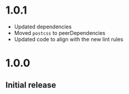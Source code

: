# 1.0.1
- Updated dependencies
- Moved `postcss` to peerDependencies
- Updated code to align with the new lint rules

# 1.0.0
## Initial release
